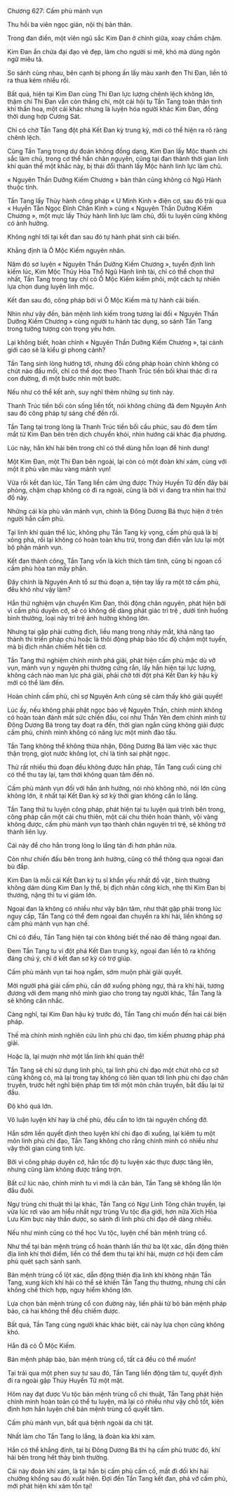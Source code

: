 




Chương 627: Cấm phù mảnh vụn


Thu hồi ba viên ngọc giản, nội thị bản thân.

Trong đan điền, một viên ngũ sắc Kim Đan ở chính giữa, xoay chầm chậm.

Kim Đan ẩn chứa đại đạo vẻ đẹp, làm cho người si mê, khó mà dùng ngôn ngữ miêu tả.

So sánh cùng nhau, bên cạnh bị phong ấn lấy màu xanh đen Thi Đan, liền tỏ ra thua kém nhiều rồi.

Bất quá, hiện tại Kim Đan cùng Thi Đan lực lượng chênh lệch không lớn, thậm chí Thi Đan vẫn còn thắng chi, một cái hội tụ Tần Tang toàn thân tinh khí thần hoa, một cái khác nhưng là luyện hóa người khác Kim Đan, đồng thời dung hợp Cương Sát.

Chỉ có chờ Tần Tang đột phá Kết Đan kỳ trung kỳ, mới có thể hiện ra rõ ràng chênh lệch.

Cùng Tần Tang trong dự đoán không đồng dạng, Kim Đan lấy Mộc thanh chi sắc làm chủ, trong cơ thể hắn chân nguyên, cũng tại đan thành thời gian linh khí quán thể một khắc này, bị thái đổi thành lấy Mộc hành linh lực làm chủ.

« Nguyên Thần Dưỡng Kiếm Chương » bản thân cũng không có Ngũ Hành thuộc tính.

Tần Tang lấy Thủy hành công pháp « U Minh Kinh » điện cơ, sau đó trải qua « Huyền Tẫn Ngọc Đỉnh Chân Kinh » cùng « Nguyên Thần Dưỡng Kiếm Chương », một mực lấy Thủy hành linh lực làm chủ, đối tu luyện cũng không có ảnh hưởng.

Không nghĩ tới tại kết đan sau đó tự hành phát sinh cải biến.

Khẳng định là Ô Mộc Kiếm nguyên nhân.

Năm đó sơ luyện « Nguyên Thần Dưỡng Kiếm Chương », tuyển định linh kiếm lúc, Kim Mộc Thủy Hỏa Thổ Ngũ Hành linh tài, chỉ có thể chọn thứ nhất, Tần Tang trong tay chỉ có Ô Mộc Kiếm kiếm phôi, một cách tự nhiên lựa chọn dung luyện linh mộc.

Kết đan sau đó, công pháp bởi vì Ô Mộc Kiếm mà tự hành cải biến.

Nhìn như vậy đến, bản mệnh linh kiếm trong tương lai đối « Nguyên Thần Dưỡng Kiếm Chương » cùng người tu hành tác dụng, so sánh Tần Tang trong tưởng tượng còn trọng yếu hơn.

Lại không biết, hoàn chỉnh « Nguyên Thần Dưỡng Kiếm Chương », tại cảnh giới cao sẽ là kiểu gì phong cảnh?

Tần Tang sinh lòng hướng tới, nhưng đối công pháp hoàn chỉnh không có chút nào đầu mối, chỉ có thể dọc theo Thanh Trúc tiền bối khai thác đi ra con đường, đi một bước nhìn một bước.

Nếu như có thể kết anh, suy nghĩ thêm những sự tình này.

Thanh Trúc tiền bối còn sống liền tốt, nói không chừng đã đem Nguyên Anh sau đó công pháp tự sáng chế đến rồi.

Tần Tang tại trong lòng là Thanh Trúc tiền bối cầu phúc, sau đó đem tầm mắt từ Kim Đan bên trên dịch chuyển khỏi, nhìn hướng cái khác địa phương.

Lúc này, hắn khí hải bên trong chỉ có thể dùng hỗn loạn để hình dung!

Một Kim Đan, một Thi Đan bên ngoài, lại còn có một đoàn khí xám, cùng với một ít phù văn màu vàng mảnh vụn!

Vừa rồi kết đan lúc, Tần Tang liền cảm ứng được Thúy Huyền Tử đến đây bái phỏng, chậm chạp không có đi ra ngoài, cũng là bởi vì đang tra nhìn hai thứ đồ này.

Những cái kia phù văn mảnh vụn, chính là Đông Dương Bá thực hiện ở trên người hắn cấm phù.

Tại linh khí quán thể lúc, không phụ Tần Tang kỳ vọng, cấm phù quả là bị xông phá, rồi lại không có hoàn toàn khu trừ, trong đan điền vẫn lưu lại một bộ phận mảnh vụn.

Kết đan thành công, Tần Tang vốn là kích thích tâm tình, cũng bị ngoan cố cấm phù hòa tan mấy phần.

Đây chính là Nguyên Anh tổ sư thủ đoạn a, tiện tay lấy ra một tờ cấm phù, đều khó như vậy làm?

Hắn thử nghiệm vận chuyển Kim Đan, thôi động chân nguyên, phát hiện bởi vì cấm phù duyên cớ, sẽ có không dễ dàng phát giác trì trệ , dưới tình huống bình thường, loại này trì trệ ảnh hưởng không lớn.

Nhưng tại gặp phải cường địch, liều mạng trong nháy mắt, khả năng tạo thành thi triển pháp chú hoặc là thôi động pháp bảo tốc độ chậm một tuyến, mà bị địch nhân chiếm hết tiên cơ.

Tần Tang thử nghiệm chính mình phá giải, phát hiện cấm phù mặc dù vỡ vụn, mảnh vụn y nguyên phi thường cứng rắn, lấy hắn hiện tại lực lượng, không cách nào man lực phá giải, phải chờ tới đột phá Kết Đan kỳ hậu kỳ mới có thể làm đến.

Hoàn chỉnh cấm phù, chỉ sợ Nguyên Anh cũng sẽ cảm thấy khó giải quyết!

Lúc ấy, nếu không phải phật ngọc bảo vệ Nguyên Thần, chính mình không có hoàn toàn đánh mất sức chiến đấu, coi như Thần Yên đem chính mình từ Đông Dương Bá trong tay đoạt ra đến, thời gian ngắn cũng không giải được cấm phù, chính mình không có năng lực một mình đào tẩu.

Tần Tang không thể không thừa nhận, Đông Dương Bá làm việc xác thực thận trọng, giọt nước không lọt, chỉ là tính sai phật ngọc.

Thử rất nhiều thủ đoạn đều không được hắn pháp, Tần Tang cuối cùng chỉ có thể thu tay lại, tạm thời không quan tâm đến nó.

Cấm phù mảnh vụn đối với hắn ảnh hưởng, nói nhỏ không nhỏ, nói lớn cũng không lớn, ít nhất tại Kết Đan kỳ sơ kỳ thời gian không cần lo lắng.

Tần Tang thử tu luyện công pháp, phát hiện tại tu luyện quá trình bên trong, công pháp cần một cái chu thiên, một cái chu thiên hoàn thành, vội vàng không được, cấm phù mảnh vụn tạo thành chân nguyên trì trệ, sẽ không trở thành liên lụy.

Cái này để cho hắn trong lòng lo lắng tản đi hơn phân nửa.

Còn như chiến đấu bên trong ảnh hưởng, cũng có thể thông qua ngoại đan bù đắp.

Kim Đan là mỗi cái Kết Đan kỳ tu sĩ khẩn yếu nhất đồ vật , bình thường không dám dùng Kim Đan ly thể, bị địch nhân công kích, nhẹ thì Kim Đan bị thương, nặng thì tu vi giảm lớn.

Ngoại đan là không có nhiều như vậy bận tâm, như thật gặp phải trong lúc nguy cấp, Tần Tang có thể đem ngoại đan chuyển ra khí hải, liền không sợ cấm phù mảnh vụn hạn chế.

Chỉ có điều, Tần Tang hiện tại còn không biết thế nào đề thăng ngoại đan.

Đem Tần Tang tu vi đột phá Kết Đan trung kỳ, ngoại đan liền tỏ ra không đáng chú ý, chỉ ở kết đan sơ kỳ có trợ giúp.

Cấm phù mảnh vụn tai hoạ ngầm, sớm muộn phải giải quyết.

Mời người phá giải cấm phù, cần dỡ xuống phòng ngự, thả ra khí hải, tương đương với đem mạng nhỏ mình giao cho trong tay người khác, Tần Tang là sẽ không cân nhắc.

Càng nghĩ, tại Kim Đan hậu kỳ trước đó, Tần Tang chỉ muốn đến hai cái biện pháp.

Thế mà chính mình nghiên cứu linh phù chi đạo, tìm kiếm phương pháp phá giải.

Hoặc là, lại mượn nhờ một lần linh khí quán thể!

Tần Tang sẽ chỉ sử dụng linh phù, tại linh phù chi đạo một chút nhỏ cơ sở cũng không có, mà lại trong tay không có liên quan tới linh phù chi đạo chân truyền, trước hết nghĩ biện pháp tìm tới một môn chân truyền, bắt đầu lại từ đầu.

Độ khó quá lớn.

Vô luận luyện khí hay là chế phù, đều cần to lớn tài nguyên chống đỡ.

Hắn sớm liền quyết định theo luyện khí chi đạo đi xuống, lại kiêm tu một môn linh phù chi đạo, Tần Tang không cho rằng chính mình có nhiều như vậy thời gian cùng tinh lực.

Bởi vì công pháp duyên cớ, hắn tốc độ tu luyện xác thực được tăng lên, nhưng cũng làm không được trắng trợn.

Bất cứ lúc nào, chính mình tu vi mới là căn bản, Tần Tang sẽ không lẫn lộn đầu đuôi.

Ngự trùng chi thuật thì lại khác, Tần Tang có Ngự Linh Tông chân truyền, lại vừa lúc rơi vào am hiểu nhất ngự trùng Vu tộc địa giới, hơn nữa Xích Hỏa Lưu Kim bực này thần dược, so sánh đi linh phù chi đạo dễ dàng nhiều.

Nếu như mình cũng có thể học Vu tộc, luyện chế bản mệnh trùng cổ.

Như thế tại bản mệnh trùng cổ hoàn thành lần thứ ba lột xác, dẫn động thiên địa linh khí thời điểm, liền có thể đem thu tại khí hải, mượn cơ hội đem cấm phù quét sạch sành sanh.

Bản mệnh trùng cổ lột xác, dẫn động thiên địa linh khí không nhận Tần Tang, xung kích khí hải có thể sẽ khiến Tần Tang thụ thương, nhưng chỉ cần khống chế thích hợp, nguy hiểm không lớn.

Lựa chọn bản mệnh trùng cổ con đường này, liền phải từ bỏ bản mệnh pháp bảo, cả hai không thể đều chiếm được.

Bất quá, Tần Tang cùng người khác khác biệt, cái này lựa chọn cũng không khó.

Hắn đã có Ô Mộc Kiếm.

Bản mệnh pháp bảo, bản mệnh trùng cổ, tất cả đều có thể muốn!

Tại trải qua một phen suy tư sau đó, Tần Tang liền động tâm tư, quyết định đi ra ngoài gặp Thúy Huyền Tử một mặt.

Hôm nay đạt được Vu tộc bản mệnh trùng cổ chi thuật, Tần Tang phát hiện chính mình hoàn toàn có thể tu luyện, mà lại có nhiều như vậy chỗ tốt, kiên định hơn hắn luyện chế bản mệnh trùng cổ quyết tâm.

Cấm phù mảnh vụn, bất quá bệnh ngoài da chi tật.

Nhất làm cho Tần Tang lo lắng, là đoàn kia khí xám.

Hắn có thể khẳng định, tại bị Đông Dương Bá thi hạ cấm phù trước đó, khí hải bên trong hết thảy bình thường.

Cái này đoàn khí xám, là tại hắn bị cấm phù cấm cố, mất đi đối khí hải chưởng khống sau đó xuất hiện. Đợi đến Tần Tang kết đan, phá vỡ cấm phù, mới phát hiện khí xám tồn tại!




